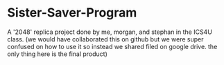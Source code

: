 # Sister-Saver-Program
A '2048' replica project done by me, morgan, and stephan in the ICS4U class. (we would have collaborated this on github but we were super confused on how to use it so instead we shared filed on google drive. the only thing here is the final product)
